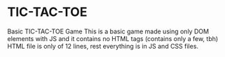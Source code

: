# TIC-TAC-TOE
Basic TIC-TAC-TOE Game
This is a basic game made using only DOM elements with JS and it contains no HTML tags (contains only a few, tbh)
HTML file is only of 12 lines, rest everything is in JS and CSS files.
